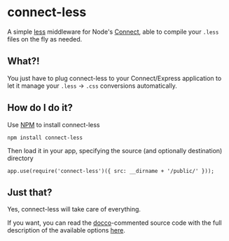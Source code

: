 # connect-less

A simple [less](http://lesscss.org) middleware for Node's [Connect](https://github.com/senchalabs/connect), able to compile your `.less` files on the fly as needed.

## What?!

You just have to plug connect-less to your Connect/Express application to let it manage your `.less` -> `.css` conversions automatically.

## How do I do it?

Use [NPM](http://npmjs.org) to install connect-less

    npm install connect-less

Then load it in your app, specifying the source (and optionally destination) directory

    app.use(require('connect-less')({ src: __dirname + '/public/' }));

## Just that?

Yes, connect-less will take care of everything.

If you want, you can read the [docco](http://jashkenas.github.com/docco)-commented source code with the full description of the available options [here](http://martinodf.github.com/connect-less).
